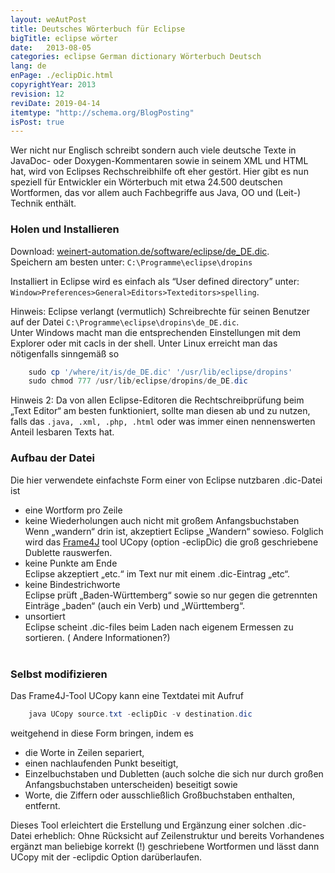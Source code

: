 ```yaml
---
layout: weAutPost
title: Deutsches Wörterbuch für Eclipse
bigTitle: eclipse wörter
date:   2013-08-05
categories: eclipse German dictionary Wörterbuch Deutsch
lang: de
enPage: ./eclipDic.html 
copyrightYear: 2013
revision: 12
reviDate: 2019-04-14
itemtype: "http://schema.org/BlogPosting"
isPost: true
---
```


Wer nicht nur Englisch schreibt sondern auch viele deutsche Texte in JavaDoc-
oder Doxygen-Kommentaren sowie in seinem XML und HTML hat, wird von Eclipses Rechschreibhilfe oft eher gestört. Hier gibt es nun speziell für Entwickler
ein Wörterbuch mit etwa 24.500 deutschen Wortformen, das vor allem auch Fachbegriffe aus Java, OO und (Leit-) Technik enthält.


### Holen und Installieren
Download: [weinert-automation.de/software/eclipse/de_DE.dic](https://weinert-automation.de/software/eclipse/de_DE.dic).<br />
Speichern am besten unter: `C:\Programme\eclipse\dropins`

Installiert in Eclipse wird es einfach als “User defined directory” unter: `Window>Preferences>General>Editors>Texteditors>spelling`.

Hinweis: Eclipse verlangt (vermutlich) Schreibrechte für seinen Benutzer
auf der Datei `C:\Programme\eclipse\dropins\de_DE.dic`. <br />
Unter Windows macht man die entsprechenden Einstellungen mit dem Explorer 
oder mit cacls in der shell. Unter Linux erreicht man das nötigenfalls 
sinngemäß so
```powershell
    sudo cp '/where/it/is/de_DE.dic' '/usr/lib/eclipse/dropins'
    sudo chmod 777 /usr/lib/eclipse/dropins/de_DE.dic
```
Hinweis 2: Da von allen Eclipse-Editoren die Rechtschreibprüfung beim „Text Editor“ am besten funktioniert, sollte man diesen ab und zu nutzen, falls das `.java, .xml, .php, .html`  oder was immer einen nennenswerten Anteil lesbaren Texts hat.

### Aufbau der Datei
Die hier verwendete einfachste Form einer von Eclipse nutzbaren 
.dic-Datei ist
- eine Wortform pro Zeile
- keine Wiederholungen auch nicht mit großem Anfangsbuchstaben <br />
  Wenn „wandern“ drin ist, akzeptiert Eclipse „Wandern“ sowieso. Folglich
  wird das [Frame4J](https://frame4j.de/index_en.html) tool 
  UCopy (option -eclipDic) die groß geschriebene Dublette rauswerfen.
- keine Punkte am Ende <br />
  Eclipse akzeptiert „etc.“ im Text nur mit einem .dic-Eintrag „etc“.
- keine Bindestrichworte <br />
  Eclipse prüft „Baden-Württemberg“ sowie so nur gegen die getrennten 
  Einträge „baden“ (auch ein Verb) und „Württemberg“.
- unsortiert <br />
  Eclipse scheint .dic-files beim Laden nach eigenem Ermessen zu sortieren.
  ( Andere Informationen?)<br />
  &nbsp; 
  
### Selbst modifizieren
 
Das Frame4J-Tool UCopy kann eine Textdatei mit Aufruf
```powershell
    java UCopy source.txt -eclipDic -v destination.dic
```
weitgehend in diese Form bringen, indem es
- die Worte in Zeilen separiert,
- einen nachlaufenden Punkt beseitigt,
- Einzelbuchstaben und Dubletten (auch solche die sich nur durch großen
  Anfangsbuchstaben unterscheiden) beseitigt sowie 
- Worte, die Ziffern oder ausschließlich Großbuchstaben enthalten, entfernt.

Dieses Tool erleichtert die Erstellung und Ergänzung einer solchen 
.dic-Datei erheblich: Ohne Rücksicht auf Zeilenstruktur und bereits
Vorhandenes ergänzt man beliebige korrekt (!) geschriebene Wortformen und 
lässt dann UCopy mit der -eclipdic Option darüberlaufen.
